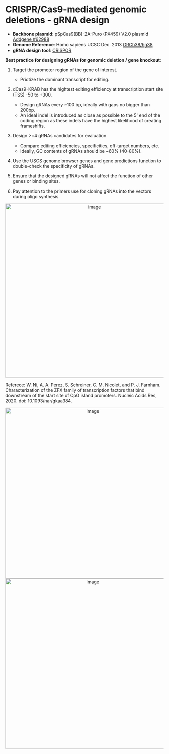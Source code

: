 # CRISPR/Cas9-mediated genomic deletions - gRNA design

- **Backbone plasmid**: pSpCas9(BB)-2A-Puro (PX459) V2.0 plasmid [Addgene #62988](https://www.addgene.org/62988/)
- **Genome Reference**: Homo sapiens UCSC Dec. 2013 [GRCh38/hg38](https://genome.ucsc.edu/cgi-bin/hgGateway)
- **gRNA design tool**: [CRISPOR](http://crispor.tefor.net/)

**Best practice for designing gRNAs for genomic deletion / gene knockout**:
  1. Target the promoter region of the gene of interest.
     - Priotize the dominant transcript for editing.
     
  2. dCas9-KRAB has the hightest editing efficiency at transcription start site (TSS) -50 to +300.
     - Design gRNAs every ~100 bp, ideally with gaps no bigger than 200bp.
     - An ideal indel is introduced as close as possible to the 5' end of the coding region as these indels have the highest likelihood of creating frameshifts.

  3. Design >=4 gRNAs candidates for evaluation.
     - Compare editing efficiencies, specificities, off-target numbers, etc.
     - Ideally, GC contents of gRNAs should be ~60% (40-80%).
       
  4. Use the USCS genome browser genes and gene predictions function to double-check the specificity of gRNAs.
  5. Ensure that the designed gRNAs will not affect the function of other genes or binding sites.
  6. Pay attention to the primers use for cloning gRNAs into the vectors during oligo synthesis.

<p align="center">     
<img width="551" alt="image" src="https://github.com/stephniw/CRISPR_gRNA_design/assets/120678930/35dab83f-bb30-4b76-b25e-d84cddedaf87">
</p>

Referece: W. Ni, A. A. Perez, S. Schreiner, C. M. Nicolet, and P. J. Farnham. Characterization of the ZFX family of transcription factors that bind downstream of the start site of CpG island promoters. Nucleic Acids Res, 2020. doi: 10.1093/nar/gkaa384.

<p align="center">
<img width="540" alt="image" src="https://github.com/stephniw/CRISPR_gRNA_design/assets/120678930/7821ed7b-d54c-4bf4-b9c9-9947841d73c3">
<img width="540" alt="image" src="https://github.com/stephniw/CRISPR_gRNA_design/assets/120678930/3037e834-c7a8-4f39-9aac-3b1efb994615">
</p>
